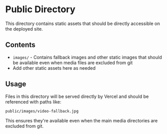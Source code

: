 # Public Directory

This directory contains static assets that should be directly accessible on the deployed site.

## Contents

- `images/` - Contains fallback images and other static images that should be available even when media files are excluded from git
- Add other static assets here as needed

## Usage

Files in this directory will be served directly by Vercel and should be referenced with paths like:

```
public/images/video-fallback.jpg
```

This ensures they're available even when the main media directories are excluded from git.
